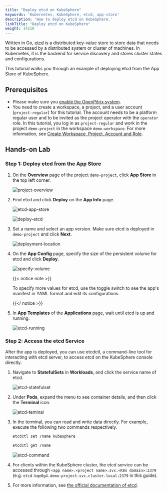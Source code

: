 ```yaml
---
title: "Deploy etcd on KubeSphere"
keywords: 'Kubernetes, KubeSphere, etcd, app-store'
description: 'How to deploy etcd on KubeSphere.'
linkTitle: "Deploy etcd on KubeSphere"
weight: 14210
---
```


Written in Go, [etcd](https://etcd.io/) is a distributed key-value store to store data that needs to be accessed by a distributed system or cluster of machines. In Kubernetes, it is the backend for service discovery and stores cluster states and configurations.

This tutorial walks you through an example of deploying etcd from the App Store of KubeSphere.

## Prerequisites

- Please make sure you [enable the OpenPitrix system](https://kubesphere.io/docs/pluggable-components/app-store/).
- You need to create a workspace, a project, and a user account (`project-regular`) for this tutorial. The account needs to be a platform regular user and to be invited as the project operator with the `operator` role. In this tutorial, you log in as `project-regular` and work in the project `demo-project` in the workspace `demo-workspace`. For more information, see [Create Workspace, Project, Account and Role](../../../quick-start/create-workspace-and-project/).

## Hands-on Lab

### Step 1: Deploy etcd from the App Store

1. On the **Overview** page of the project `demo-project`, click **App Store** in the top left corner.

   ![project-overview](/images/docs/appstore/built-in-apps/etcd-app/project-overview.jpg)

2. Find etcd and click **Deploy** on the **App Info** page.

   ![etcd-app-store](/images/docs/appstore/built-in-apps/etcd-app/etcd-app-store.jpg)

   ![deploy-etcd](/images/docs/appstore/built-in-apps/etcd-app/deploy-etcd.jpg)

3. Set a name and select an app version. Make sure etcd is deployed in `demo-project` and click **Next**.

   ![deployment-location](/images/docs/appstore/built-in-apps/etcd-app/deployment-location.jpg)

4. On the **App Config** page, specify the size of the persistent volume for etcd and click **Deploy**.

   ![specify-volume](/images/docs/appstore/built-in-apps/etcd-app/specify-volume.jpg)

   {{< notice note >}}

   To specify more values for etcd, use the toggle switch to see the app's manifest in YAML format and edit its configurations.

   {{</ notice >}} 

5. In **App Templates** of the **Applications** page, wait until etcd is up and running.

   ![etcd-running](/images/docs/appstore/built-in-apps/etcd-app/etcd-running.jpg)

### Step 2: Access the etcd Service

After the app is deployed, you can use etcdctl, a command-line tool for interacting with etcd server, to access etcd on the KubeSphere console directly.

1. Navigate to **StatefulSets** in **Workloads**, and click the service name of etcd.

   ![etcd-statefulset](/images/docs/appstore/built-in-apps/etcd-app/etcd-statefulset.jpg)

2. Under **Pods**, expand the menu to see container details, and then click the **Terminal** icon.

   ![etcd-teminal](/images/docs/appstore/built-in-apps/etcd-app/etcd-teminal.jpg)

3. In the terminal, you can read and write data directly. For example, execute the following two commands respectively.

   ```bash
   etcdctl set /name kubesphere
   ```

   ```bash
   etcdctl get /name
   ```

   ![etcd-command](/images/docs/appstore/built-in-apps/etcd-app/etcd-command.jpg)

4. For clients within the KubeSphere cluster, the etcd service can be accessed through `<app name>.<project name>.svc.<K8s domain>:2379` (e.g. `etcd-bqe0g4.demo-project.svc.cluster.local:2379` in this guide).

5. For more information, see [the official documentation of etcd](https://etcd.io/docs/v3.4.0/).